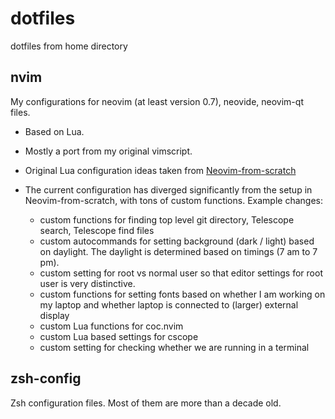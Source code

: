 # dotfiles

dotfiles from home directory

## nvim

My configurations for neovim (at least version 0.7), neovide, neovim-qt files.

* Based on Lua.
* Mostly a port from my original vimscript.
* Original Lua configuration ideas taken from
  [Neovim-from-scratch](https://github.com/LunarVim/Neovim-from-scratch)
* The current configuration has diverged significantly from the setup in
  Neovim-from-scratch, with tons of custom functions. Example changes:

  * custom functions for finding top level git directory, Telescope search,
    Telescope find files
  * custom autocommands for setting background (dark / light) based on daylight.
    The daylight is determined based on timings (7 am to 7 pm).
  * custom setting for root vs normal user so that editor settings for root user
    is very distinctive.
  * custom functions for setting fonts based on whether I am working on my
    laptop and whether laptop is connected to (larger) external display
  * custom Lua functions for coc.nvim
  * custom Lua based settings for cscope
  * custom setting for checking whether we are running in a terminal

## zsh-config

Zsh configuration files. Most of them are more than a decade old.
